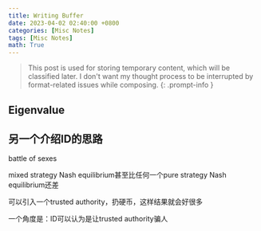 ```yaml
---
title: Writing Buffer
date: 2023-04-02 02:40:00 +0800
categories: [Misc Notes]
tags: [Misc Notes]
math: True
---
```


> This post is used for storing temporary content, which will be classified later. I don't want my thought process to be interrupted by format-related issues while composing.
{: .prompt-info }


## Eigenvalue







## 另一个介绍ID的思路

battle of sexes

mixed strategy Nash equilibrium甚至比任何一个pure strategy Nash equilibrium还差

可以引入一个trusted authority，扔硬币，这样结果就会好很多

一个角度是：ID可以认为是让trusted authority骗人